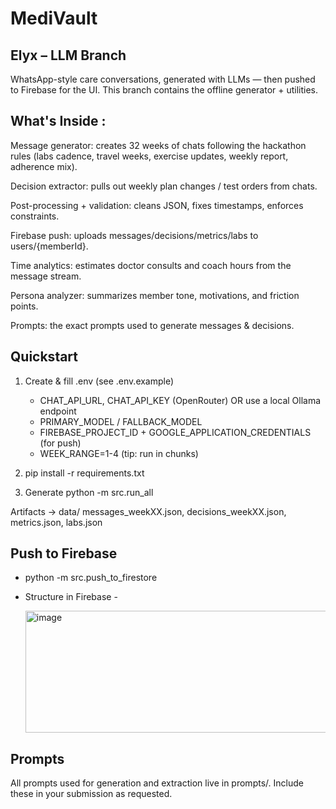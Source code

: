 # MediVault

## Elyx – LLM Branch

WhatsApp-style care conversations, generated with LLMs — then pushed to Firebase for the UI. This branch contains the offline generator + utilities.

## What's Inside :
Message generator: creates 32 weeks of chats following the hackathon rules (labs cadence, travel weeks, exercise updates, weekly report, adherence mix).

Decision extractor: pulls out weekly plan changes / test orders from chats.

Post-processing + validation: cleans JSON, fixes timestamps, enforces constraints.

Firebase push: uploads messages/decisions/metrics/labs to users/{memberId}.

Time analytics: estimates doctor consults and coach hours from the message stream.

Persona analyzer: summarizes member tone, motivations, and friction points.

Prompts: the exact prompts used to generate messages & decisions.

## Quickstart
1) Create & fill .env (see .env.example)
    - CHAT_API_URL, CHAT_API_KEY (OpenRouter)  OR  use a local Ollama endpoint
    - PRIMARY_MODEL / FALLBACK_MODEL
    - FIREBASE_PROJECT_ID + GOOGLE_APPLICATION_CREDENTIALS (for push)
    - WEEK_RANGE=1-4  (tip: run in chunks)

2) pip install -r requirements.txt

3) Generate
python -m src.run_all

Artifacts → data/
  messages_weekXX.json, decisions_weekXX.json, metrics.json, labs.json

## Push to Firebase 
- python -m src.push_to_firestore 
- Structure in Firebase -



  <img width="727" height="195" alt="image" src="https://github.com/user-attachments/assets/b92b1413-ea9a-46eb-a77f-e15ffb421205" />


## Prompts
All prompts used for generation and extraction live in prompts/. Include these in your submission as requested.

